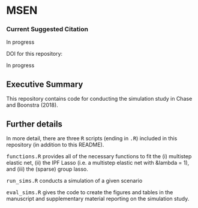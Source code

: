 # MSEN

### Current Suggested Citation

In progress

DOI for this repository:

In progress

## Executive Summary

This repository contains code for conducting the simulation study in Chase and Boonstra (2018). 

## Further details

In more detail, there are three <samp>R</samp> scripts (ending in  <samp>.R</samp>) included in this repository (in addition to this README). 


<samp>functions.R</samp> provides all of the necessary functions to fit the (i) multistep elastic net, (ii) the IPF Lasso (i.e. a multistep elastic net with &lambda = 1), and (iii) the (sparse) group lasso. 


<samp>run_sims.R</samp> conducts a simulation of a given scenario 

<samp>eval_sims.R</samp> gives the code to create the figures and tables in the manuscript and supplementary material reporting on the simulation study. 


